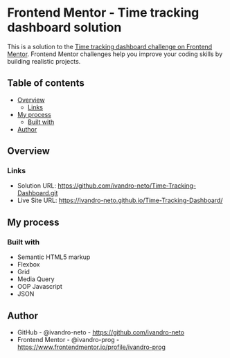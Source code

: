 # Frontend Mentor - Time tracking dashboard solution

This is a solution to the [Time tracking dashboard challenge on Frontend Mentor](https://www.frontendmentor.io/challenges/time-tracking-dashboard-UIQ7167Jw). Frontend Mentor challenges help you improve your coding skills by building realistic projects. 

## Table of contents

- [Overview](#overview)
  - [Links](#links)
- [My process](#my-process)
  - [Built with](#built-with)
- [Author](#author)


## Overview


### Links

- Solution URL: https://github.com/ivandro-neto/Time-Tracking-Dashboard.git
- Live Site URL: https://ivandro-neto.github.io/Time-Tracking-Dashboard/

## My process

### Built with

- Semantic HTML5 markup
- Flexbox
- Grid 
- Media Query
- OOP Javascript
- JSON


## Author

- GitHub - @ivandro-neto - https://github.com/ivandro-neto
- Frontend Mentor - @ivandro-prog -https://www.frontendmentor.io/profile/ivandro-prog
